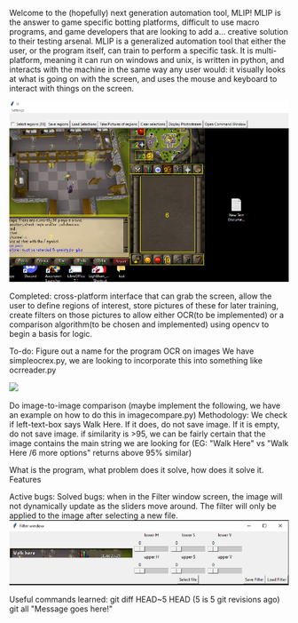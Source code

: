Welcome to the (hopefully) next generation automation tool, MLIP! MLIP is the answer to game specific botting platforms, difficult to use macro programs, and game developers that are looking to add a... creative solution to their testing arsenal.
MLIP is a generalized automation tool that either the user, or the program itself, can train to perform a specific task. It is multi-platform, meaning it can run on windows and unix, is written in python, and interacts with the machine in the same way any user would: it visually looks at what is going on with the screen, and uses the mouse and keyboard to interact with things on the screen. 

![](./img/UIpicture.PNG)

Completed: 
cross-platform interface that can grab the screen, allow the user to define regions of interest, store pictures of these for later training, create filters on those pictures to allow either OCR(to be implemented) or a comparison algorithm(to be chosen and implemented) using opencv to begin a basis for logic.


To-do:
Figure out a name for the program
OCR on images
    We have simpleocrex.py, we are looking to incorporate this into something like ocrreader.py

![](.img/ocrreaderex.PNG)

Do image-to-image comparison (maybe implement the following, we have an example on how to do this in imagecompare.py)
    Methodology: We check if left-text-box says Walk Here. If it does, do not save image. If it is empty, do not save image. if similarity is >95, we can be fairly certain that the image contains the main string we are looking for (EG: "Walk Here" vs "Walk Here /6 more options" returns above 95% similar)





What is the program, what problem does it solve, how does it solve it.
Features


Active bugs: 
Solved bugs: when in the Filter window screen, the image will not dynamically update as the sliders move around. The filter will only be applied to the image after selecting a new file.
![](./img/prefilterex.PNG)


Useful commands learned: git diff HEAD~5 HEAD (5 is 5 git revisions ago)
git all "Message goes here!"